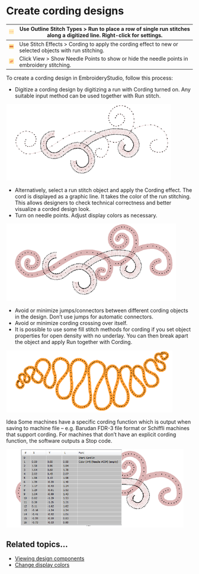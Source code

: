 # Create cording designs

| ![Run.png](assets/Run.png)                           | Use Outline Stitch Types > Run to place a row of single run stitches along a digitized line. Right-click for settings. |
| ---------------------------------------------------- | ---------------------------------------------------------------------------------------------------------------------- |
| ![Cording.png](assets/Cording.png)                   | Use Stitch Effects > Cording to apply the cording effect to new or selected objects with run stitching.                |
| ![ShowNeedlePoints.png](assets/ShowNeedlePoints.png) | Click View > Show Needle Points to show or hide the needle points in embroidery stitching.                             |

To create a cording design in EmbroideryStudio, follow this process:

- Digitize a cording design by digitizing a run with Cording turned on. Any suitable input method can be used together with Run stitch.

![CouchingCreate1.png](assets/CouchingCreate1.png)

- Alternatively, select a run stitch object and apply the Cording effect. The cord is displayed as a graphic line. It takes the color of the run stitching. This allows designers to check technical correctness and better visualize a corded design look.
- Turn on needle points. Adjust display colors as necessary.

![CouchingCreate2.png](assets/CouchingCreate2.png)

- Avoid or minimize jumps/connectors between different cording objects in the design. Don’t use jumps for automatic connectors.
- Avoid or minimize cording crossing over itself.
- It is possible to use some fill stitch methods for cording if you set object properties for open density with no underlay. You can then break apart the object and apply Run together with Cording.

![CouchingSample-7.png](assets/CouchingSample-7.png)

Idea Some machines have a specific cording function which is output when saving to machine file – e.g. Barudan FDR-3 file format or Schiffli machines that support cording. For machines that don’t have an explicit cording function, the software outputs a Stop code.

![mixed00025.png](assets/mixed00025.png)

## Related topics...

- [Viewing design components](../../Basics/view/Viewing_design_components)
- [Change display colors](../../Basics/view/Change_display_colors)
